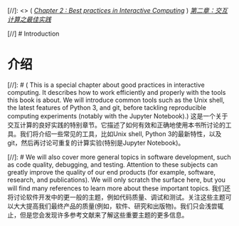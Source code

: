 [//]: <> ( [*Chapter 2 : Best practices in Interactive Computing*](../) )
[*第二章：交互计算之最佳实践*](../)

[//] # Introduction
# 介绍

[//]: # ( This is a special chapter about good practices in interactive computing. It describes how to work efficiently and properly with the tools this book is about. We will introduce common tools such as the Unix shell, the latest features of Python 3, and git, before tackling reproducible computing experiments (notably with the Jupyter Notebook).)
这是一个关于交互计算的良好实践的特别章节。它描述了如何有效和正确地使用本书所讨论的工具。我们将介绍一些常见的工具，比如Unix shell, Python 3的最新特性，以及git，然后再讨论可重复的计算实验(特别是Jupyter Notebook)。

[//]: #  We will also cover more general topics in software development, such as code quality, debugging, and testing. Attention to these subjects can greatly improve the quality of our end products (for example, software, research, and publications). We will only scratch the surface here, but you will find many references to learn more about these important topics.
我们还将讨论软件开发中的更一般的主题，例如代码质量、调试和测试。关注这些主题可以大大提高我们最终产品的质量(例如，软件、研究和出版物)。我们只会浅尝辄止，但是您会发现许多参考文献来了解这些重要主题的更多信息。
